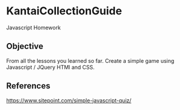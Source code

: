 # KantaiCollectionGuide
Javascript Homework

## Objective
From all the lessons you learned so far. Create a simple game using Javascript / JQuery HTMl and CSS.

## References
https://www.sitepoint.com/simple-javascript-quiz/